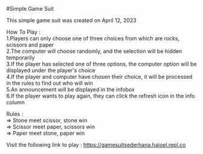 #Simple Game Suit

This simple game suit was created on April 12, 2023

How To Play : <br>
1.Players can only choose one of three choices from which are rocks, scissors and paper <br>
2.The computer will choose randomly, and the selection will be hidden temporarily <br>
3.If the player has selected one of three options, the computer option will be displayed under the player's choice <br>
4.If the player and computer have chosen their choice, it will be processed in the rules to find out who will win <br>
5.An announcement will be displayed in the infobox <br>
6.If the player wants to play again, they can click the refresh icon in the info column <br>

Rules : <br>
=> Stone meet scissor, stone win <br>
=> Scissor meet paper, scissors win <br>
=> Paper meet stone, paper win <br>

Visit the following link to play : <a href="https://gamesuitsederhana.haioel.repl.co">https://gamesuitsederhana.haioel.repl.co</a>
